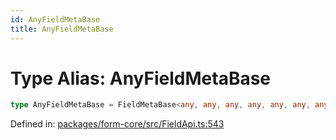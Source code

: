 ```yaml
---
id: AnyFieldMetaBase
title: AnyFieldMetaBase
---
```


# Type Alias: AnyFieldMetaBase

```ts
type AnyFieldMetaBase = FieldMetaBase<any, any, any, any, any, any, any, any, any, any, any, any, any, any, any, any, any>;
```

Defined in: [packages/form-core/src/FieldApi.ts:543](https://github.com/TanStack/form/blob/main/packages/form-core/src/FieldApi.ts#L543)
